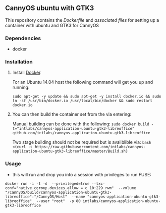 ## CannyOS ubuntu with GTK3


This repository contains the *Dockerfile* and *associated files* for setting up a container with ubuntu and GTK3 for CannyOS

### Dependencies

* docker


### Installation

1. Install [Docker](https://www.docker.io/).

	For an Ubuntu 14.04 host the following command will get you up and running:

	`sudo apt-get -y update && sudo apt-get -y install docker.io && sudo ln -sf /usr/bin/docker.io /usr/local/bin/docker && sudo restart docker.io`

2. You can then build the container set from the via entering:

	Manual building can be done with the following:
	`sudo docker build -t="intlabs/cannyos-application-ubuntu-gtk3-libreoffice" github.com/intlabs/cannyos-application-ubuntu-gtk3-libreoffice`

	Two stage building should not be required but is avaliblible via:
	`bash <(curl -s https://raw.githubusercontent.com/intlabs/cannyos-application-ubuntu-gtk3-libreoffice/master/Build.sh)`

	
### Usage

* this will run and drop you into a session with privileges to run FUSE:

`docker run -i -t -d  --privileged=true --lxc-conf="native.cgroup.devices.allow = c 10:229 rwm"  --volume "/CannyOS/build/cannyos-application-ubuntu-gtk3-libreoffice":"/CannyOS/Host"  --name "cannyos-application-ubuntu-gtk3-libreoffice"  --user "root"  -p 80 intlabs/cannyos-application-ubuntu-gtk3-libreoffice`
